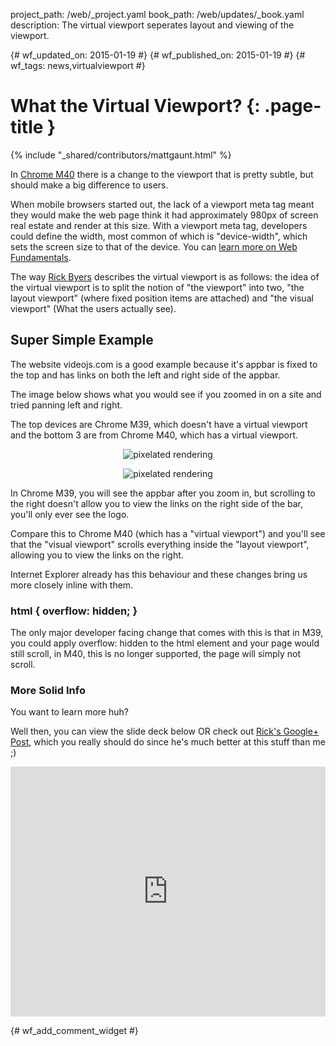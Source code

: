 project_path: /web/_project.yaml
book_path: /web/updates/_book.yaml
description: The virtual viewport seperates layout and viewing of the viewport.

{# wf_updated_on: 2015-01-19 #}
{# wf_published_on: 2015-01-19 #}
{# wf_tags: news,virtualviewport #}

# What the Virtual Viewport? {: .page-title }

{% include "_shared/contributors/mattgaunt.html" %}



In [Chrome M40](https://code.google.com/p/chromium/issues/detail?id=148816)
there is a change to the viewport that is pretty subtle, but should make a big
difference to users.

When mobile browsers started out, the lack of a viewport meta tag meant they would make the web page think it had
approximately 980px of screen real estate and render at this size. With a viewport meta
tag, developers could define the width, most common of which is "device-width", which sets the screen size to that of the device. You can [learn more on Web
Fundamentals](/web/fundamentals/design-and-ui/responsive/fundamentals/set-the-viewport).

The way [Rick Byers](https://plus.google.com/+RickByers/about) describes the virtual viewport is
as follows: the idea of the virtual viewport is to split the notion of "the
viewport" into two, "the layout viewport" (where fixed position items are attached)
and "the visual viewport" (What the users actually see).

## **Super Simple Example**

The website videojs.com is a good example because it's appbar is fixed to the
top and has links on both the left and right side of the appbar.  

The image below shows what you would see if you zoomed in on a site and tried
panning left and right.  

The top devices are Chrome M39, which doesn't have a virtual viewport
and the bottom 3 are from Chrome M40, which has a virtual viewport.

<p style="text-align: center;">
  <img style="max-width: 100%; height: auto;" src="/web/updates/images/2015-01-19-virtual-viewport/image00.png" alt="pixelated rendering" />
</p>

<p style="text-align: center;">
  <img style="max-width: 100%; height: auto;" src="/web/updates/images/2015-01-19-virtual-viewport/image01.png" alt="pixelated rendering" />
</p>

In Chrome M39, you will see the appbar after you zoom in,
but scrolling to the right doesn't allow you to view the links on the right side
of the bar, you'll only ever see the logo.  

Compare this to Chrome M40 (which has a "virtual viewport") and you'll see that
the "visual viewport" scrolls everything inside the "layout viewport", allowing
you to view the links on the right.

Internet Explorer already has this behaviour and these changes bring us more
closely inline with them.

### html { overflow: hidden; }

The only major developer facing change that comes with this is that in M39, you could apply overflow: hidden to the html element and your page would still scroll, in M40, this is no longer supported, the page will simply not scroll.

### **More Solid Info**

You want to learn more huh?  

Well then, you can view the slide deck below OR check out [Rick's Google+
Post](https://plus.google.com/+RickByers/posts/bpxrWN4G3X5), which you really
should do since he's much better at this stuff than me ;)  

<p style="text-align: center;">
  <iframe src="https://docs.google.com/presentation/embed?id=1nJvJqL2dw5STi5FFpR6tP371vSpDWWs5Beksbfitpzc&amp;start=false&amp;loop=false&amp;" frameborder="0" style="max-width: 600px; width: 100%; height: 400px;"></iframe>
</p>


{# wf_add_comment_widget #}
